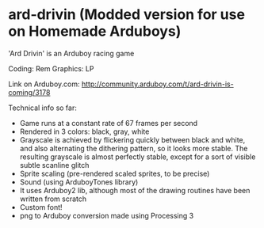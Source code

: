 # ard-drivin (Modded version for use on Homemade Arduboys)

'Ard Drivin' is an Arduboy racing game

Coding: Rem
Graphics: LP

Link on Arduboy.com: http://community.arduboy.com/t/ard-drivin-is-coming/3178

Technical info so far:
- Game runs at a constant rate of 67 frames per second
- Rendered in 3 colors: black, gray, white
- Grayscale is achieved by flickering quickly between black and white, and also alternating the dithering pattern, so it looks more stable. The resulting grayscale is almost perfectly stable, except for a sort of visible subtle scanline glitch
- Sprite scaling (pre-rendered scaled sprites, to be precise)
- Sound (using ArduboyTones library)
- It uses Arduboy2 lib, although most of the drawing routines have been written from scratch
- Custom font!
- png to Arduboy conversion made using Processing 3